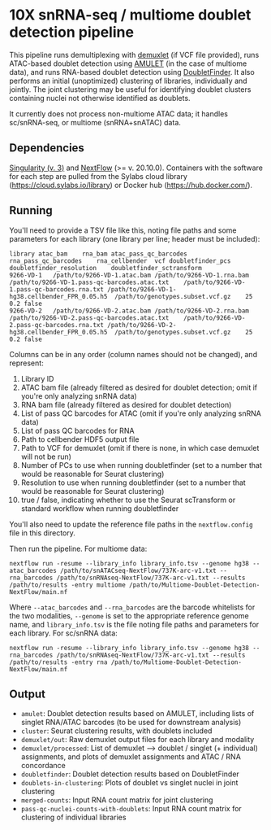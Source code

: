 # 10X snRNA-seq / multiome doublet detection pipeline

This pipeline runs demultiplexing with [demuxlet](https://github.com/statgen/popscle) (if VCF file provided), runs ATAC-based doublet detection using [AMULET](https://github.com/UcarLab/AMULET) (in the case of multiome data), and runs RNA-based doublet detection using [DoubletFinder](https://github.com/chris-mcginnis-ucsf/DoubletFinder). It also performs an initial (unoptimized) clustering of libraries, individually and jointly. The joint clustering may be useful for identifying doublet clusters containing nuclei not otherwise identified as doublets.

It currently does not process non-multiome ATAC data; it handles sc/snRNA-seq, or multiome (snRNA+snATAC) data.

## Dependencies
[Singularity (v. 3)](https://docs.sylabs.io/guides/3.0/user-guide/) and [NextFlow](https://www.nextflow.io/) (>= v. 20.10.0). Containers with the software for each step are pulled from the Sylabs cloud library (https://cloud.sylabs.io/library) or Docker hub (https://hub.docker.com/).

## Running

You'll need to provide a TSV file like this, noting file paths and some parameters for each library (one library per line; header must be included):

```
library	atac_bam	rna_bam	atac_pass_qc_barcodes	rna_pass_qc_barcodes	rna_cellbender	vcf	doubletfinder_pcs	doubletfinder_resolution	doubletfinder_sctransform
9266-VD-1	/path/to/9266-VD-1.atac.bam	/path/to/9266-VD-1.rna.bam	/path/to/9266-VD-1.pass-qc-barcodes.atac.txt	/path/to/9266-VD-1.pass-qc-barcodes.rna.txt	/path/to/9266-VD-1-hg38.cellbender_FPR_0.05.h5	/path/to/genotypes.subset.vcf.gz	25	0.2	false
9266-VD-2	/path/to/9266-VD-2.atac.bam	/path/to/9266-VD-2.rna.bam	/path/to/9266-VD-2.pass-qc-barcodes.atac.txt	/path/to/9266-VD-2.pass-qc-barcodes.rna.txt	/path/to/9266-VD-2-hg38.cellbender_FPR_0.05.h5	/path/to/genotypes.subset.vcf.gz	25	0.2	false
```

Columns can be in any order (column names should not be changed), and represent:
1. Library ID
2. ATAC bam file (already filtered as desired for doublet detection; omit if you're only analyzing snRNA data)
3. RNA bam file (already filtered as desired for doublet detection)
4. List of pass QC barcodes for ATAC (omit if you're only analyzing snRNA data)
5. List of pass QC barcodes for RNA
6. Path to cellbender HDF5 output file
7. Path to VCF for demuxlet (omit if there is none, in which case demuxlet will not be run)
8. Number of PCs to use when running doubletfinder (set to a number that would be reasonable for Seurat clustering)
9. Resolution to use when running doubletfinder (set to a number that would be reasonable for Seurat clustering)
10. true / false, indicating whether to use the Seurat scTransform or standard workflow when running doubletfinder

You'll also need to update the reference file paths in the `nextflow.config` file in this directory.

Then run the pipeline. For multiome data:

```bin
nextflow run -resume --library_info library_info.tsv --genome hg38 --atac_barcodes /path/to/snATACseq-NextFlow/737K-arc-v1.txt --rna_barcodes /path/to/snRNAseq-NextFlow/737K-arc-v1.txt --results /path/to/results -entry multiome /path/to/Multiome-Doublet-Detection-NextFlow/main.nf
```

Where `--atac_barcodes` and `--rna_barcodes` are the barcode whitelists for the two modalities, `--genome` is set to the appropriate reference genome name, and `library_info.tsv` is the file noting file paths and parameters for each library. For sc/snRNA data:

```bin
nextflow run -resume --library_info library_info.tsv --genome hg38 --rna_barcodes /path/to/snRNAseq-NextFlow/737K-arc-v1.txt --results /path/to/results -entry rna /path/to/Multiome-Doublet-Detection-NextFlow/main.nf
```


## Output
* `amulet`: Doublet detection results based on AMULET, including lists of singlet RNA/ATAC barcodes (to be used for downstream analysis)
* `cluster`: Seurat clustering results, with doublets included
* `demuxlet/out`: Raw demuxlet output files for each library and modality
* `demuxlet/processed`: List of demuxlet --> doublet / singlet (+ individual) assignments, and plots of demuxlet assignments and ATAC / RNA concordance
* `doubletfinder`: Doublet detection results based on DoubletFinder
* `doublets-in-clustering`: Plots of doublet vs singlet nuclei in joint clustering
* `merged-counts`: Input RNA count matrix for joint clustering
* `pass-qc-nuclei-counts-with-doublets`: Input RNA count matrix for clustering of individual libraries
